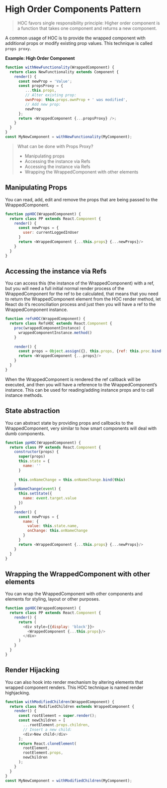 # High Order Components Pattern

> HOC favors single responsibility principle: Higher order component is a function that takes one component and returns a new component.

A common usage of HOC is to provide the wrapped component with additional props or modify existing prop values. This technique is called ```props proxy```.

**Example: High Order Component**

```js
function withNewFunctionality(WrappedComponent) {
  return class NewFunctionality extends Component {
    render() {
      const newProp = 'Value';
      const propsProxy = {
         ...this.props,
         // Alter existing prop:
         ownProp: this.props.ownProp + ' was modified',
         // Add new prop:
         newProp
      };
      return <WrappedComponent {...propsProxy} />;
    }
  }
}
const MyNewComponent = withNewFunctionality(MyComponent);
```
> What can be done with Props Proxy?
> * Manipulating props
> * Accessing the instance via Refs
> * Accessing the instance via Refs
> * Wrapping the WrappedComponent with other elements

## Manipulating Props

You can read, add, edit and remove the props that are being passed to the WrappedComponent.

```js
function ppHOC(WrappedComponent) {
  return class PP extends React.Component {
    render() {
      const newProps = {
        user: currentLoggedInUser
      }
      return <WrappedComponent {...this.props} {...newProps}/>
    }
  }
}
```

## Accessing the instance via Refs

You can access this (the instance of the WrappedComponent) with a ref, but you will need a full initial normal render process of the WrappedComponent for the ref to be calculated, that means that you need to return the WrappedComponent element from the HOC render method, let React do it’s reconciliation process and just then you will have a ref to the WrappedComponent instance.

```js
function refsHOC(WrappedComponent) {
  return class RefsHOC extends React.Component {
    proc(wrappedComponentInstance) {
      wrappedComponentInstance.method()
    }
    
    render() {
      const props = Object.assign({}, this.props, {ref: this.proc.bind(this)})
      return <WrappedComponent {...props}/>
    }
  }
}
```

When the WrappedComponent is rendered the ref callback will be executed, and then you will have a reference to the WrappedComponent’s instance. This can be used for reading/adding instance props and to call instance methods.

## State abstraction

You can abstract state by providing props and callbacks to the WrappedComponent, very similar to how smart components will deal with dumb components.

```js
function ppHOC(WrappedComponent) {
  return class PP extends React.Component {
    constructor(props) {
      super(props)
      this.state = {
        name: ''
      }
      
      this.onNameChange = this.onNameChange.bind(this)
    }
    onNameChange(event) {
      this.setState({
        name: event.target.value
      })
    }
    render() {
      const newProps = {
        name: {
          value: this.state.name,
          onChange: this.onNameChange
        }
      }
      return <WrappedComponent {...this.props} {...newProps}/>
    }
  }
}
```

## Wrapping the WrappedComponent with other elements

You can wrap the WrappedComponent with other components and elements for styling, layout or other purposes.

```js
function ppHOC(WrappedComponent) {
  return class PP extends React.Component {
    render() {
      return (
        <div style={{display: 'block'}}>
          <WrappedComponent {...this.props}/>
        </div>
      )
    }
  }
}
```

## Render Hijacking

You can also hook into render mechanism by altering elements that wrapped component renders. This HOC technique is named render highjacking.

```js
function withModifiedChildren(WrappedComponent) {
  return class ModifiedChildren extends WrappedComponent {
    render() {
      const rootElement = super.render();
      const newChildren = [
        ...rootElement.props.children, 
        // Insert a new child:
        <div>New child</div>
      ];
      return React.cloneElement(
        rootElement, 
        rootElement.props, 
        newChildren
      );
    }
  }
}
const MyNewComponent = withModifiedChildren(MyComponent);
```
